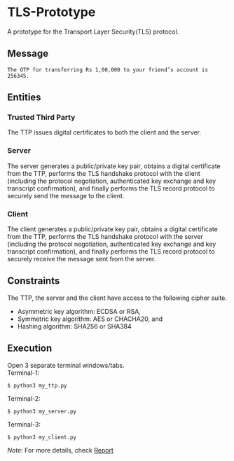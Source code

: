 # TLS-Prototype
A prototype for the Transport Layer Security(TLS) protocol.

## Message
```
The OTP for transferring Rs 1,00,000 to your friend’s account is 256345.
```

## Entities
### Trusted Third Party
The TTP issues digital certificates to both the client and the server.

### Server
The server generates a public/private key pair, obtains a digital certificate from the TTP, performs the TLS handshake protocol with the client (including the protocol negotiation, authenticated key exchange and key transcript confirmation), and finally performs the TLS record protocol to securely send the message to the client.

### Client
The client generates a public/private key pair, obtains a digital certificate from the TTP, performs the TLS handshake protocol with the server (including the protocol negotiation, authenticated key exchange and key transcript confirmation), and finally performs the TLS record protocol to securely receive the message sent from the server.

## Constraints
The TTP, the server and the client have access to the following cipher suite. 
- Asymmetric key algorithm: ECDSA or RSA,
- Symmetric key algorithm: AES or CHACHA20, and
- Hashing algorithm: SHA256 or SHA384

## Execution
Open 3 separate terminal windows/tabs.\
Terminal-1:
```
$ python3 my_ttp.py
```
Terminal-2:
```
$ python3 my_server.py
```
Terminal-3:
```
$ python3 my_client.py
```

*Note*: For more details, check [Report](https://github.com/aarunishsinha/TLS-Prototype/readme.pdf)

